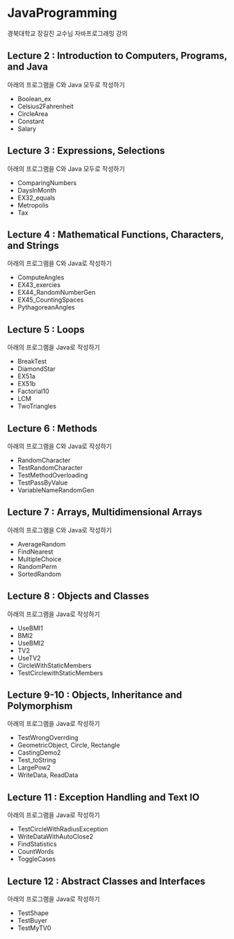 # JavaProgramming
경북대학교 장길진 교수님 자바프로그래밍 강의


## Lecture 2 : Introduction to Computers, Programs, and Java
아래의 프로그램을 C와 Java 모두로 작성하기
* Boolean_ex
* Celsius2Fahrenheit
* CircleArea
* Constant
* Salary 

## Lecture 3 : Expressions, Selections
아래의 프로그램을 C와 Java 모두로 작성하기
* ComparingNumbers
* DaysInMonth
* EX32_equals
* Metropolis
* Tax

## Lecture 4 :  Mathematical Functions, Characters, and Strings
아래의 프로그램을 C와 Java로 작성하기
* ComputeAngles
* EX43_exercies
* EX44_RandomNumberGen
* EX45_CountingSpaces
* PythagoreanAngles

## Lecture 5 : Loops
아래의 프로그램을 Java로 작성하기
* BreakTest
* DiamondStar
* EX51a
* EX51b
* Factorial10
* LCM
* TwoTriangles

## Lecture 6 : Methods
아래의 프로그램을 C와 Java로 작성하기
* RandomCharacter
* TestRandomCharacter
* TestMethodOverloading
* TestPassByValue
* VariableNameRandomGen

## Lecture 7 : Arrays, Multidimensional Arrays
아래의 프로그램을 C와 Java로 작성하기
* AverageRandom
* FindNearest
* MultipleChoice
* RandomPerm
* SortedRandom

## Lecture 8 : Objects and Classes
아래의 프로그램을 Java로 작성하기
* UseBMI1
* BMI2
* UseBMI2
* TV2
* UseTV2
* CircleWithStaticMembers
* TestCirclewithStaticMembers

## Lecture 9-10 : Objects, Inheritance and Polymorphism
아래의 프로그램을 Java로 작성하기
* TestWrongOverrding
* GeometricObject, Circle, Rectangle
* CastingDemo2
* Test_toString
* LargePow2
* WriteData, ReadData

## Lecture 11 : Exception Handling and Text IO
아래의 프로그램을 Java로 작성하기
* TestCircleWithRadiusException
* WriteDataWithAutoClose2
* FindStatistics
* CountWords
* ToggleCases

## Lecture 12 : Abstract Classes and Interfaces
아래의 프로그램을 Java로 작성하기
* TestShape
* TestBuyer
* TestMyTV0
